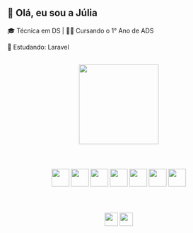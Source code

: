 ##  👋 Olá, eu sou a Júlia

🎓 Técnica em DS | 👩‍💻 Cursando o 1° Ano de ADS

💬 Estudando: Laravel

<div align="center">
<br>

<!--  <img height="180em" src="https://github-readme-stats.vercel.app/api?username=liabueno&show_icons=true&theme=tokyonight"/> -->

  <img height="180em" src="https://github-readme-stats.vercel.app/api/top-langs/?username=liabueno&layout=compact&theme=tokyonight"/>

</div>

#
<div style="display: inline_block" align="center"> <br>

  <img src="https://cdn.jsdelivr.net/gh/devicons/devicon@latest/icons/angularjs/angularjs-original.svg" height="40" witdh="50" />
  <img src="https://cdn.jsdelivr.net/gh/devicons/devicon@latest/icons/ionic/ionic-original.svg" height="40" witdh="50" />
  <img src="https://cdn.jsdelivr.net/gh/devicons/devicon@latest/icons/bootstrap/bootstrap-original.svg" height="40" witdh="50"/>
  <img src="https://cdn.jsdelivr.net/gh/devicons/devicon@latest/icons/php/php-original.svg" height="40" witdh="50" />
  <img src="https://cdn.jsdelivr.net/gh/devicons/devicon@latest/icons/javascript/javascript-original.svg" height="40" witdh="50" />
  <img src="https://cdn.jsdelivr.net/gh/devicons/devicon@latest/icons/mysql/mysql-original.svg" height="40" witdh="50"/>
  <img src="https://cdn.jsdelivr.net/gh/devicons/devicon@latest/icons/electron/electron-original.svg" height="40" witdh="50" />

</div>

#

<div style="display: inline_block" align="center"> <br>
  <a href="http://www.linkedin.com/in/j%C3%BAlia-bueno-93237830a" target="_blank"><img src="https://img.shields.io/badge/linkedin-%230077B5.svg?style=for-the-badge&logo=linkedin&logoColor=white" height="30" witdh="40" target="_blank"></a>
  <a href="mailto: juliabueno6@outlook.com" target="_blank"><img src="https://img.shields.io/badge/Microsoft_Outlook-0078D4?style=for-the-badge&logo=microsoft-outlook&logoColor=white" height="30" witdh="40" target="_blank"></a>
</div>
